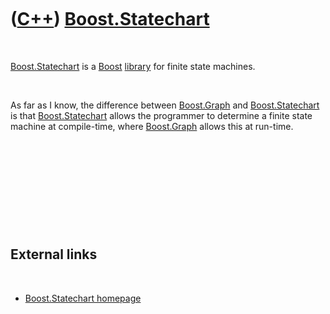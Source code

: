 



 

 

 

 

 

([C++](Cpp.md)) [Boost.Statechart](CppStatechart.md)
======================================================

 

[Boost.Statechart](CppStatechart.md) is a [Boost](CppBoost.md)
[library](CppLibrary.md) for finite state machines.

 

As far as I know, the difference between [Boost.Graph](CppGraph.md) and
[Boost.Statechart](CppStatechart.md) is that
[Boost.Statechart](CppStatechart.md) allows the programmer to determine
a finite state machine at compile-time, where
[Boost.Graph](CppGraph.md) allows this at run-time.

 

 

 

 

 

External links
--------------

 

-   [Boost.Statechart
    homepage](http://www.boost.org/doc/libs/1_43_0/libs/statechart/doc)

 

 

 

 

 





 



